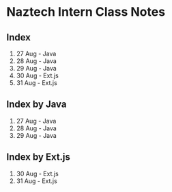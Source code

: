 # Naztech Intern Class Notes
## Index
1. 27 Aug - Java
2. 28 Aug - Java
3. 29 Aug - Java
4. 30 Aug - Ext.js
5. 31 Aug - Ext.js

## Index by Java
1. 27 Aug - Java
2. 28 Aug - Java
3. 29 Aug - Java

## Index by Ext.js
1. 30 Aug - Ext.js
2. 31 Aug - Ext.js
